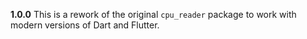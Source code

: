 <!--
 Software created by Jack Meng (AKA exoad). Licensed by the included "LICENSE" file. If this file is not found, the project is fully copyrighted.
-->

**1.0.0**
This is a rework of the original `cpu_reader` package to work with modern versions of Dart and Flutter.
